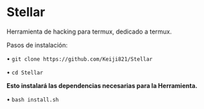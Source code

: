 # Stellar

Herramienta de hacking para termux, dedicado a termux.

Pasos de instalación:

• ```git clone https://github.com/Keiji821/Stellar```

• ```cd Stellar```

**Esto instalará las dependencias necesarias para la Herramienta.**

• ```bash install.sh```